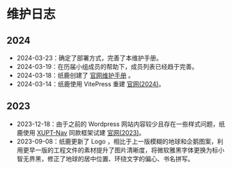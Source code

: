 # 维护日志

## 2024

- 2024-03-23：确定了部署方式，完善了本维护手册。
- 2024-03-19：在历届小组成员的帮助下，成员列表已经趋于完善。
- 2024-03-18：纸鹿创建了 [官网维护手册](/manual/) 。
- 2024-03-14：纸鹿使用 VitePress 重建 [<i class="fa-brands fa-github"></i>官网(2024)](https://github.com/xiyou-linuxer/XiyouLinuxWebsite2024)。

## 2023

- 2023-12-18：由于之前的 Wordpress 网站内容较少且存在一些样式问题，纸鹿使用 [<i class="fa-brands fa-github"></i>XUPT-Nav](https://github.com/L33Z22L11/XUPT-Nav) 同款框架试建 [<i class="fa-brands fa-github"></i>官网(2023)](https://github.com/xiyou-linuxer/XiyouLinuxWebsite2023)。
- 2023-09-08：纸鹿更新了 Logo ，相比于上一版模糊的地球和企鹅图案，利用更早一版的工程文件的素材提升了图片清晰度，将微软雅黑字体更换为标小智无界黑，修正了地球的居中位置、环绕文字的偏心、书名拼写。

